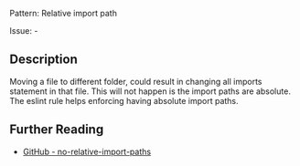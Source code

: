 Pattern: Relative import path

Issue: -

## Description

Moving a file to different folder, could result in changing all imports statement in that file. This will not happen is the import paths are absolute. The eslint rule helps enforcing having absolute import paths.

## Further Reading

* [GitHub - no-relative-import-paths](https://github.com/MelvinVermeer/eslint-plugin-no-relative-import-paths)